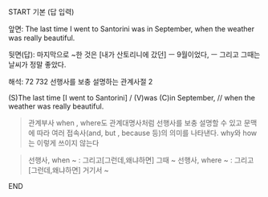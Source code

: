 START
기본 (답 입력)

앞면:
The last time I went to Santorini was in September, when the weather was really beautiful.


뒷면(답):
마지막으로 ~한 것은 [내가 산토리니에 갔던] ㅡ 9월이었다, ㅡ 그리고 그때는 날씨가 정말 좋았다.


해석:
72 732 선행사를 보충 설명하는 관계사절 2

(S)The last time [I went to Santorini] / (V)was (C)in September, // when the weather was really beautiful.

> 관계부사 when , where도 관계대명사처럼 선행사를 보충 설명할 수 있고
> 문맥에 따라 여러 접속사(and, but , because 등)의 의미를 나타낸다.
> why와 how는 이렇게 쓰이지 않는다

> 선행사, when ~ : 그리고[그런데,왜냐하면] 그때 ~
> 선행사, where ~ : 그리고[그런데,왜냐하면] 거기서 ~ 
 
<!--ID: 1695764355646-->
END